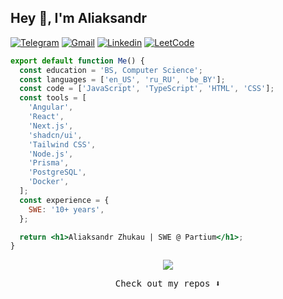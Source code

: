 ## Hey 👋, I'm Aliaksandr

[![Telegram](https://img.shields.io/badge/Telegram-2CA5E0?style=for-the-badge&logo=telegram&logoColor=white)](https://t.me/lexzhukov)
[![Gmail](https://img.shields.io/badge/-Gmail-%23333?style=for-the-badge&logo=gmail&logoColor=white)](mailto:lexzhukovpro@gmail.com)
[![Linkedin](https://img.shields.io/badge/LinkedIn-0077B5?style=for-the-badge&logo=linkedin&logoColor=white)](https://www.linkedin.com/in/lexzhukov/)
[![LeetCode](https://img.shields.io/badge/-LeetCode-FFA116?style=for-the-badge&logo=LeetCode&logoColor=black)](https://leetcode.com/u/lexzhukov/)

```jsx
export default function Me() {
  const education = 'BS, Computer Science';
  const languages = ['en_US', 'ru_RU', 'be_BY'];
  const code = ['JavaScript', 'TypeScript', 'HTML', 'CSS'];
  const tools = [
    'Angular',
    'React',
    'Next.js',
    'shadcn/ui',
    'Tailwind CSS',
    'Node.js',
    'Prisma',
    'PostgreSQL',
    'Docker',
  ];
  const experience = {
    SWE: '10+ years',
  };

  return <h1>Aliaksandr Zhukau | SWE @ Partium</h1>;
}
```

<div align="center">
  <img src="https://i.giphy.com/media/v1.Y2lkPTc5MGI3NjExaXZ0ZjYxbm41ZmlmY3dndnVydjQydzhjaXFoaXRkb2hvZHVzbm1qdiZlcD12MV9pbnRlcm5hbF9naWZfYnlfaWQmY3Q9Zw/6ib6KPmkeAjDTxMxij/giphy.gif" />
</div>

<p align="center">
  <samp>Check out my repos ⬇️</samp>
</p>
